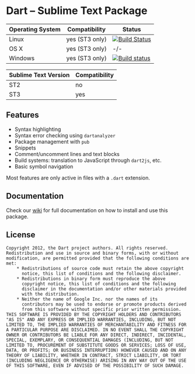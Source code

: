 # Dart – Sublime Text Package


Operating System   | Compatibility | Status
------------------ | ------------- | ------
Linux | yes (ST3 only) | [![Build Status](https://travis-ci.org/dart-lang/dart-sublime-bundle.svg?branch=master)](https://travis-ci.org/dart-lang/dart-sublime-bundle)
OS X | yes (ST3 only) | -/-
Windows | yes (ST3 only) | [![Build status](https://ci.appveyor.com/api/projects/status/a54udvh1c2c2xah1)](https://ci.appveyor.com/project/guillermooo/dart-sublime-bundle)

Sublime Text Version | Compatibility
------------------ | ---------------
ST2 | no
ST3 | yes


## Features

* Syntax highlighting
* Syntax error checking using `dartanalyzer`
* Package management with `pub`
* Snippets
* Comment/uncomment lines and text blocks
* Build systems: translation to JavaScript through `dart2js`, etc.
* Basic symbol navigation

Most features are only active in files with a `.dart` extension.


## Documentation

Check our [wiki][docs] for full documentation on how to install and use this
package.


## License

    Copyright 2012, the Dart project authors. All rights reserved.
    Redistribution and use in source and binary forms, with or without
    modification, are permitted provided that the following conditions are
    met:
        * Redistributions of source code must retain the above copyright
          notice, this list of conditions and the following disclaimer.
        * Redistributions in binary form must reproduce the above
          copyright notice, this list of conditions and the following
          disclaimer in the documentation and/or other materials provided
          with the distribution.
        * Neither the name of Google Inc. nor the names of its
          contributors may be used to endorse or promote products derived
          from this software without specific prior written permission.
    THIS SOFTWARE IS PROVIDED BY THE COPYRIGHT HOLDERS AND CONTRIBUTORS
    "AS IS" AND ANY EXPRESS OR IMPLIED WARRANTIES, INCLUDING, BUT NOT
    LIMITED TO, THE IMPLIED WARRANTIES OF MERCHANTABILITY AND FITNESS FOR
    A PARTICULAR PURPOSE ARE DISCLAIMED. IN NO EVENT SHALL THE COPYRIGHT
    OWNER OR CONTRIBUTORS BE LIABLE FOR ANY DIRECT, INDIRECT, INCIDENTAL,
    SPECIAL, EXEMPLARY, OR CONSEQUENTIAL DAMAGES (INCLUDING, BUT NOT
    LIMITED TO, PROCUREMENT OF SUBSTITUTE GOODS OR SERVICES; LOSS OF USE,
    DATA, OR PROFITS; OR BUSINESS INTERRUPTION) HOWEVER CAUSED AND ON ANY
    THEORY OF LIABILITY, WHETHER IN CONTRACT, STRICT LIABILITY, OR TORT
    (INCLUDING NEGLIGENCE OR OTHERWISE) ARISING IN ANY WAY OUT OF THE USE
    OF THIS SOFTWARE, EVEN IF ADVISED OF THE POSSIBILITY OF SUCH DAMAGE.

[1]: http://news.dartlang.org/2013/02/using-dart-with-sublime-text.html
[docs]: https://github.com/dart-lang/dart-sublime-bundle/wiki
